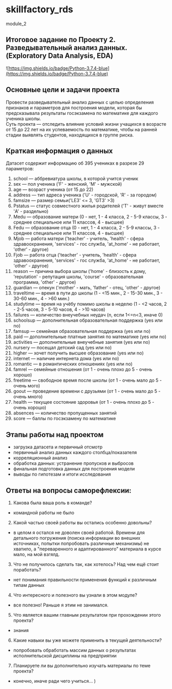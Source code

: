 # skillfactory_rds  
module_2  
## Итоговое задание по Проекту 2. Разведывательный анализ данных. (Exploratory Data Analysis, EDA)       
![https://img.shields.io/badge/Python-3.7.4-blue](https://img.shields.io/badge/Python-3.7.4-blue)

## Основные цели и задачи проекта  
Провести разведывательный анализ данных с целью определения признаков и параметров для построения модели, которая бы предсказывала результаты госэкзамена по математике для каждого ученика школы.  
Суть проекта — отследить влияние условий жизни учащихся в возрасте от 15 до 22 лет на их успеваемость по математике, чтобы на ранней стадии выявлять студентов, находящихся в группе риска.  

## Краткая информация о данных
Датасет содержит информацию об 395 учениках в разрезе 29 параметров:  
1. school — аббревиатура школы, в которой учится ученик  
2. sex — пол ученика ('F' - женский, 'M' - мужской)  
3. age — возраст ученика (от 15 до 22)  
4. address — тип адреса ученика ('U' - городской, 'R' - за городом)  
5. famsize — размер семьи('LE3' <= 3, 'GT3' >3)  
6. Pstatus — статус совместного жилья родителей ('T' - живут вместе 'A' - раздельно)  
7. Medu — образование матери (0 - нет, 1 - 4 класса, 2 - 5-9 классы, 3 - среднее специальное или 11 классов, 4 - высшее)  
8. Fedu — образование отца (0 - нет, 1 - 4 класса, 2 - 5-9 классы, 3 - среднее специальное или 11 классов, 4 - высшее)  
9. Mjob — работа матери ('teacher' - учитель, 'health' - сфера здравоохранения, 'services' - гос служба, 'at_home' - не работает, 'other' - другое)  
10. Fjob — работа отца ('teacher' - учитель, 'health' - сфера здравоохранения, 'services' - гос служба, 'at_home' - не работает, 'other' - другое)  
11. reason — причина выбора школы ('home' - близость к дому, 'reputation' - репутация школы, 'course' - образовательная программа, 'other' - другое)  
12. guardian — опекун ('mother' - мать, 'father' - отец, 'other' - другое)  
13. traveltime — время в пути до школы (1 - <15 мин., 2 - 15-30 мин., 3 - 30-60 мин., 4 - >60 мин.)  
14. studytime — время на учёбу помимо школы в неделю (1 - <2 часов, 2 - 2-5 часов, 3 - 5-10 часов, 4 - >10 часов)  
15. failures — количество внеучебных неудач (n, если 1<=n<3, иначе 0)  
16. schoolsup — дополнительная образовательная поддержка (yes или no)  
17. famsup — семейная образовательная поддержка (yes или no)  
18. paid — дополнительные платные занятия по математике (yes или no)  
19. activities — дополнительные внеучебные занятия (yes или no)  
20. nursery — посещал детский сад (yes или no)  
21. higher — хочет получить высшее образование (yes или no)  
22. internet — наличие интернета дома (yes или no)  
23. romantic — в романтических отношениях (yes или no)  
24. famrel — семейные отношения (от 1 - очень плохо до 5 - очень хорошо)  
25. freetime — свободное время после школы (от 1 - очень мало до 5 - очень мого)  
26. goout — проведение времени с друзьями (от 1 - очень мало до 5 - очень много)  
27. health — текущее состояние здоровья (от 1 - очень плохо до 5 - очень хорошо)  
28. absences — количество пропущенных занятий  
29. score — баллы по госэкзамену по математике  

## Этапы работы над проектом  
- загрузка датасета и первичный отсмотр
- первичный анализ данных каждого столбца/показателя
- корреляционный анализ
- обработка данных: устранение пропусков и выбросов 
- финальная подготовка данных для построения модели
- выводы по гипотезам и итоги исследования

## Ответы на вопросы саморефлексии:

1. Какова была ваша роль в команде?
- командной работы не было
2. Какой частью своей работы вы остались особенно довольны?
- в целом я остался не доволен своей работой. Времени для детального погружения (поиска информации во внешних источниках, попытки попробовать различные механизмы) не хватило, а "переваренного и адаптированного" материала в курсе мало, на мой взгялд.
3. Что не получилось сделать так, как хотелось? Над чем ещё стоит поработать?
- нет понимания правильности применения функций к различным типам данных
4. Что интересного и полезного вы узнали в этом модуле?
- все полезно! Раньше я этим не занимался.
5. Что является вашим главным результатом при прохождении этого проекта?
-  знания
6. Какие навыки вы уже можете применить в текущей деятельности?
- попробовать обработать массим данных о результатах исполнительской дисциплины на предприятии
7. Планируете ли вы дополнительно изучать материалы по теме проекта?
- конечно, иначе ради чего учиться... )
